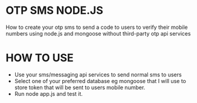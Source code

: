 # OTP SMS NODE.JS
How to create your otp sms to send a code to users to verify their mobile numbers using node.js and mongoose without third-party otp api services

# HOW TO USE
- Use your sms/messaging api services to send normal sms to users
- Select one of your preferred database eg mongoose that I will use to store token that will be sent to users mobile number.
- Run node app.js and test it.
